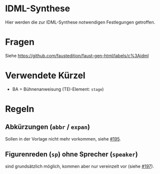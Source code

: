IDML-Synthese
=============================

Hier werden die zur IDML-Synthese notwendigen Festlegungen getroffen. 

# Fragen
Siehe https://github.com/faustedition/faust-gen-html/labels/c%3Aidml

# Verwendete Kürzel
* BA = Bühnenanweisung (TEI-Element: `stage`)

# Regeln

## Abkürzungen (`abbr` / `expan`)
Sollen in der Vorlage nicht mehr vorkommen, siehe [#195](https://github.com/faustedition/faust-gen-html/issues/195).

## Figurenreden (`sp`) ohne Sprecher (`speaker`)
sind grundsätzlich möglich, kommen aber nur vereinzelt vor (siehe 
[#197](https://github.com/faustedition/faust-gen-html/issues/197)).